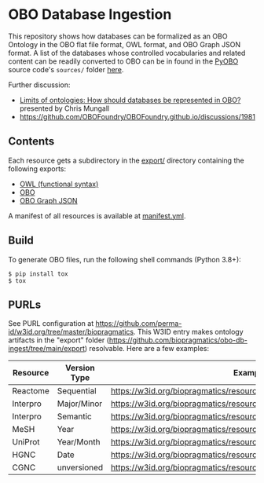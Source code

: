 # OBO Database Ingestion

This repository shows how databases can be formalized as an OBO Ontology in the OBO flat file format,
OWL format, and OBO Graph JSON format. A list of the databases whose controlled vocabularies and related
content can be readily converted to OBO can be in found in the [PyOBO](https://github.com/pyobo/pyobo)
source code's `sources/` folder [here](https://github.com/pyobo/pyobo/tree/master/src/pyobo/sources).

Further discussion:

- [Limits of ontologies: How should databases be represented in OBO?](https://docs.google.com/presentation/d/1aySEHTgkags7UPJYHyvQ9frYvAIqr1G5A3u7dGF26Y4) presented by Chris Mungall
- https://github.com/OBOFoundry/OBOFoundry.github.io/discussions/1981

## Contents

Each resource gets a subdirectory in the [export/](export/) directory
containing the following exports:

- [OWL (functional syntax)](http://www.w3.org/TR/owl2-syntax/)
- [OBO](http://purl.obolibrary.org/obo/oboformat)
- [OBO Graph JSON](https://github.com/geneontology/obographs/)

A manifest of all resources is available at [manifest.yml](_data/manifest.yml).

## Build

To generate OBO files, run the following shell commands (Python 3.8+):

```shell
$ pip install tox
$ tox
```

## PURLs

See PURL configuration at https://github.com/perma-id/w3id.org/tree/master/biopragmatics. 
This W3ID entry makes ontology artifacts in the "export" folder (https://github.com/biopragmatics/obo-db-ingest/tree/main/export) resolvable.
Here are a few examples:

| Resource | Version Type | Example PURL                                                                   |
|----------|--------------|--------------------------------------------------------------------------------|
| Reactome | Sequential   | https://w3id.org/biopragmatics/resources/reactome/83/reactome.obo              |
| Interpro | Major/Minor  | https://w3id.org/biopragmatics/resources/interpro/92.0/interpro.obo            |
| Interpro | Semantic     | https://w3id.org/biopragmatics/resources/drugbank.salt/5.1.9/drugbank.salt.obo |
| MeSH     | Year         | https://w3id.org/biopragmatics/resources/mesh/2003/mesh.obo.gz                 |
| UniProt  | Year/Month   | https://w3id.org/biopragmatics/resources/uniprot/2022_05/uniprot.obo.gz        |
| HGNC     | Date         | https://w3id.org/biopragmatics/resources/hgnc/2023-02-01/hgnc.obo              |
| CGNC     | unversioned  | https://w3id.org/biopragmatics/resources/cgnc/cgnc.obo                         |
